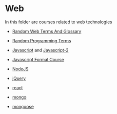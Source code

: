 # Web 

In this folder are courses related to web technologies

- [Random Web Terms And Glossary](random-web-terms-and-glossary.md)

- [Random Programming Terms](random-programming-terms.md)

- [Javascript](javascript.md) and [Javascript-2](javascript-2.md)
  
- [Javascript Formal Course](javascript-formal-course.md)

- [NodeJS](https://github.com/philanderson888/nodejs)

- [jQuery](jquery.md)

- [react](react.md)

- [mongo](mongo.md)

- [mongoose](mongoose.md)


